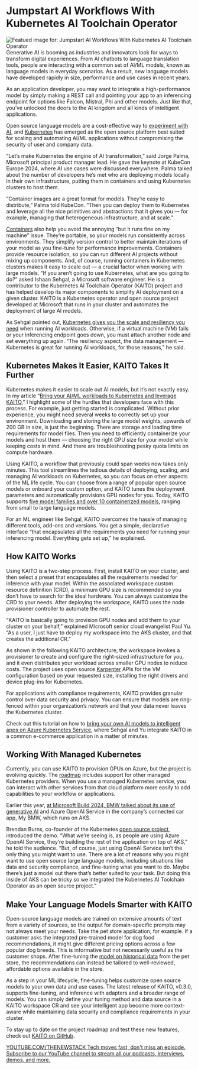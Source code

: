 # Jumpstart AI Workflows With Kubernetes AI Toolchain Operator
![Featued image for: Jumpstart AI Workflows With Kubernetes AI Toolchain Operator](https://cdn.thenewstack.io/media/2024/07/c4574198-tools-1024x576.jpg)
Generative AI is booming as industries and innovators look for ways to transform digital experiences. From AI chatbots to language translation tools, people are interacting with a common set of AI/ML models, known as language models in everyday scenarios. As a result, new language models have developed rapidly in size, performance and use cases in recent years.

As an application developer, you may want to integrate a high-performance model by simply making a REST call and pointing your app to an inferencing endpoint for options like Falcon, Mistral, Phi and other models. Just like that, you’ve unlocked the doors to the AI kingdom and all kinds of intelligent applications.

Open source language models are a cost-effective way to [experiment with AI](https://thenewstack.io/ai/), and [Kubernetes](https://thenewstack.io/primer-how-kubernetes-came-to-be-what-it-is-and-why-you-should-care/) has emerged as the open source platform best suited for scaling and automating AI/ML applications without compromising the security of user and company data.

“Let’s make Kubernetes the engine of AI transformation,” said Jorge Palma, Microsoft principal product manager lead. He gave the keynote at KubeCon Europe 2024, where AI use cases were discussed everywhere. Palma talked about the number of developers he’s met who are deploying models locally in their own infrastructure, putting them in containers and using Kubernetes clusters to host them.

“Container images are a great format for models. They’re easy to distribute,” Palma told KubeCon. “Then you can deploy them to Kubernetes and leverage all the nice primitives and abstractions that it gives you — for example, managing that heterogeneous infrastructure, and at scale.”

[Containers](https://thenewstack.io/containers/) also help you avoid the annoying “but it runs fine on my machine” issue. They’re portable, so your models run consistently across environments. They simplify version control to better maintain iterations of your model as you fine-tune for performance improvements. Containers provide resource isolation, so you can run different AI projects without mixing up components. And, of course, running containers in Kubernetes clusters makes it easy to scale out — a crucial factor when working with large models.
“If you aren’t going to use Kubernetes, what are you going to do?” asked Ishaan Sehgal, a Microsoft software engineer. He is a contributor to the Kubernetes AI Toolchain Operator (KAITO) project and has helped develop its major components to simplify AI deployment on a given cluster. KAITO is a Kubernetes operator and open source project developed at Microsoft that runs in your cluster and automates the deployment of large AI models.

As Sehgal pointed out, [Kubernetes gives you the scale and resiliency you need](https://thenewstack.io/why-kubernetes-needs-to-be-dumbed-down-for-devops/) when running AI workloads. Otherwise, if a virtual machine (VM) fails or your inferencing endpoint goes down, you must attach another node and set everything up again. “The resiliency aspect, the data management — Kubernetes is great for running AI workloads, for those reasons,” he said.

## Kubernetes Makes It Easier, KAITO Takes It Further
Kubernetes makes it easier to scale out AI models, but it’s not exactly easy. In my article “[Bring your AI/ML workloads to Kubernetes and leverage KAITO](https://vmblog.com/archive/2024/03/05/bring-your-ai-ml-workloads-to-kubernetes-and-leverage-the-kubernetes-ai-toolchain-operator-kaito.aspx),” I highlight some of the hurdles that developers face with this process. For example, just getting started is complicated. Without prior experience, you might need several weeks to correctly set up your environment. Downloading and storing the large model weights, upwards of 200 GB in size, is just the beginning. There are storage and loading time requirements for model files. Then you need to efficiently containerize your models and host them — choosing the right GPU size for your model while keeping costs in mind. And there are troubleshooting pesky quota limits on compute hardware.

Using KAITO, a workflow that previously could span weeks now takes only minutes. This tool streamlines the tedious details of deploying, scaling, and managing AI workloads on Kubernetes, so you can focus on other aspects of the ML life cycle. You can choose from a range of popular open source models or onboard your custom option, and KAITO tunes the deployment parameters and automatically provisions GPU nodes for you. Today, KAITO supports [five model families and over 10 containerized models](https://github.com/Azure/kaito/tree/main/presets), ranging from small to large language models.

For an ML engineer like Sehgal, KAITO overcomes the hassle of managing different tools, add-ons and versions. You get a simple, declarative interface “that encapsulates all the requirements you need for running your inferencing model. Everything gets set up,” he explained.

## How KAITO Works
Using KAITO is a two-step process. First, install KAITO on your cluster, and then select a preset that encapsulates all the requirements needed for inference with your model. Within the associated workspace custom resource definition (CRD), a minimum GPU size is recommended so you don’t have to search for the ideal hardware. You can always customize the CRD to your needs. After deploying the workspace, KAITO uses the node provisioner controller to automate the rest.

“KAITO is basically going to provision GPU nodes and add them to your cluster on your behalf,” explained Microsoft senior cloud evangelist Paul Yu. “As a user, I just have to deploy my workspace into the AKS cluster, and that creates the additional CR.”

As shown in the following KAITO architecture, the workspace invokes a provisioner to create and configure the right-sized infrastructure for you, and it even distributes your workload across smaller GPU nodes to reduce costs. The project uses open source [Karpenter](https://karpenter.sh/) APIs for the VM configuration based on your requested size, installing the right drivers and device plug-ins for Kubernetes.

For applications with compliance requirements, KAITO provides granular control over data security and privacy. You can ensure that models are ring-fenced within your organization’s network and that your data never leaves the Kubernetes cluster.

Check out this tutorial on how to [bring your own AI models to intelligent apps on Azure Kubernetes Service](https://aka.ms/kaito-live), where Sehgal and Yu integrate KAITO in a common e-commerce application in a matter of minutes.

## Working With Managed Kubernetes
Currently, you can use KAITO to provision GPUs on Azure, but the project is evolving quickly. The [roadmap](https://github.com/orgs/Azure/projects/669) includes support for other managed Kubernetes providers. When you use a managed Kubernetes service, you can interact with other services from that cloud platform more easily to add capabilities to your workflow or applications.

Earlier this year, [at Microsoft Build 2024, BMW talked about its use of generative AI](https://build.microsoft.com/sessions/812d376f-56fe-411b-a10c-1faa3c1d80c9?source=sessions) and Azure OpenAI Service in the company’s connected car app, My BMW, which runs on AKS.

Brendan Burns, co-founder of the Kubernetes [open source project](https://thenewstack.io/open-source-project-momentum-what-it-takes/), introduced the demo. “What we’re seeing is, as people are using Azure OpenAI Service, they’re building the rest of the application on top of AKS,” he told the audience. “But, of course, just using OpenAI Service isn’t the only thing you might want to use. There are a lot of reasons why you might want to use open source large language models, including situations like data and security compliance, and fine-tuning what you want to do. Maybe there’s just a model out there that’s better suited to your task. But doing this inside of AKS can be tricky so we integrated the Kubernetes AI Toolchain Operator as an open source project.”

## Make Your Language Models Smarter with KAITO
Open-source language models are trained on extensive amounts of text from a variety of sources, so the output for domain-specific prompts may not always meet your needs. Take the pet store application, for example. If a customer asks the integrated pre-trained model for dog food recommendations, it might give different pricing options across a few popular dog breeds. This is informative but not necessarily useful as the customer shops. After fine-tuning the [model on historical data](https://thenewstack.io/automating-context-in-structured-data-for-llms/) from the pet store, the recommendations can instead be tailored to well-reviewed, affordable options available in the store.

As a step in your ML lifecycle, fine-tuning helps customize open source models to your own data and use cases. The latest release of KAITO, v0.3.0, supports fine-tuning, and inference with adapters and a broader range of models. You can simply define your tuning method and data source in a KAITO workspace CR and see your intelligent app become more context-aware while maintaining data security and compliance requirements in your cluster.

To stay up to date on the project roadmap and test these new features, check out [KAITO on GitHub](https://github.com/Azure/kaito).

[
YOUTUBE.COM/THENEWSTACK
Tech moves fast, don't miss an episode. Subscribe to our YouTube
channel to stream all our podcasts, interviews, demos, and more.
](https://youtube.com/thenewstack?sub_confirmation=1)